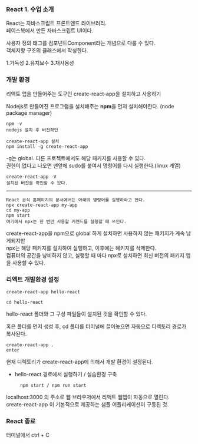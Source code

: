 ### React 1. 수업 소개
React는 자바스크립트 프론트엔드 라이브러리.<br>
페이스북에서 만든 자바스크립트 UI이다.

사용자 정의 태그를 컴포넌트Component라는 개념으로 다룰 수 있다.<br>
객체지향 구조의 클래스에서 작성한다.

1.가독성
2.유지보수
3.재사용성

### 개발 환경

리액트 앱을 만들어주는 도구인 create-react-app을 설치하고 사용하기

Nodejs로 만들어진 프로그램을 설치해주는 **npm**을 먼저 설치해야한다. (node package manager)

    npm -v
    nodejs 설치 후 버전확인

    create-react-app 설치
    npm install -g create-react-app

-g는 global. 다른 프로젝트에서도 해당 패키지를 사용할 수 있다.<br>
권한이 없다고 나오면 맨앞에 sudo를 붙여서 명령어를 다시 실행한다.(linux 계열)

    create-react-app -V
    설치된 버전을 확인할 수 있다.

---

    React 공식 홈페이지의 문서에서는 아래의 명령어를 실행하라고 한다.
    npx create-react-app my-app
    cd my-app
    npm start
    여기에서 npx는 한 번만 사용할 커맨드를 실행할 때 쓰인다.

create-react-app을 npm으로 global 하게 설치하면 사용하지 않는 패키지가 계속 남게되지만<br>
npx는 해당 패키지를 설치하여 실행하고, 이후에는 해키지를 삭제한다.<br>
컴퓨터의 공간을 낭비하지 않고, 실행할 때 마다 npx로 설치하면 최신 버전의 패키지 앱을 사용할 수 있다.

### 리액트 개발환경 설정

    create-react-app hello-react

    cd hello-react

hello-react 폴더와 그 구성 파일들이 설치된 것을 확인할 수 있다.

혹은 폴더를 먼저 생성 후, cd 폴더를 터미널에 끌어놓으면 자동으로 디렉토리 경로가 복사된다.

    create-react-app .
    enter

현재 디렉토리가 create-react-app에 의해서 개발 환경이 설정된다.

- hello-react 경로에서 실행하기 / 실습환경 구축

        npm start / npm run start

localhost:3000 의 주소로 웹 브라우저에서 리액트 웹앱이 자동으로 열린다.<br>
create-react-app 이 기본적으로 제공하는 샘플 어플리케이션이 구동된 것.

### React 종료
터미널에서 ctrl + C
